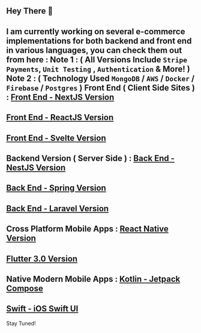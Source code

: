 Hey  There 👋
---
I am currently working on several e-commerce implementations for both backend and front end in various languages, you can check them out from here :
Note 1 : ( All Versions Include `Stripe Payments`, `Unit Testing` , `Authentication` & More! ) 
Note 2 : ( Technology Used `MongoDB` / `AWS` / `Docker` / `Firebase` / `Postgres` )
**Front End ( Client Side Sites ) :**
[Front End - NextJS Version ](https://github.com/JalalMitali/NextShop)
--
[Front End - ReactJS Version ](https://github.com/JalalMitali/ReactShop)
--
[Front End - Svelte Version ](https://github.com/JalalMitali/SvelteShop)
---
**Backend Version ( Server Side ) :**
[Back End - NestJS Version ](https://github.com/JalalMitali/NextShop)
--
[Back End - Spring Version ](https://github.com/JalalMitali/SpringShop)
--
[Back End - Laravel Version ](https://github.com/JalalMitali/LaravelShop)
---
**Cross Platform Mobile Apps :**
[React Native Version ](https://github.com/JalalMitali/NativeShop)
--
[Flutter 3.0 Version ](https://github.com/JalalMitali/FlutterShop)
---
**Native Modern Mobile Apps :**
[Kotlin - Jetpack Compose ](https://github.com/JalalMitali/JetpackShop)
--
[ Swift - iOS Swift UI ](https://github.com/JalalMitali/SwiftShop)
---
Stay Tuned!